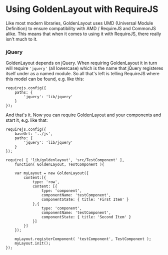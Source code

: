 Using GoldenLayout with RequireJS
========================================
Like most modern libraries, GoldenLayout uses UMD (Universal Module Definition) to ensure compatibility with AMD / RequireJS and CommonJS alike. This means that when it comes to using it with RequireJS, there really isn't much to it.

### jQuery
GoldenLayout depends on jQuery. When requiring GoldenLayout it in turn will require `'jquery'` (all lowercase) which is the name that jQuery registeres itself under as a named module. So all that's left is telling RequireJS where this model can be found, e.g. like this:

	requirejs.config({
		paths: {
			'jquery': 'lib/jquery'
		}
	});

And that's it. Now you can require GoldenLayout and your components and start it, e.g. like that:

	requirejs.config({
		baseUrl: '../js',
		paths: {
			'jquery': 'lib/jquery'
		}
	});

	require( [ 'lib/goldenlayout', 'src/TestComponent' ], 
		function( GoldenLayout, TestComponent ){
		
		var myLayout = new GoldenLayout({
			content:[{
				type: 'row',
				content: [{
					type: 'component',
					componentName: 'testComponent',
					componentState: { title: 'First Item' }
				},{
					type: 'component',
					componentName: 'testComponent',
					componentState: { title: 'Second Item' }
				}]
			}]
		});

		myLayout.registerComponent( 'testComponent', TestComponent );
		myLayout.init();
	});
